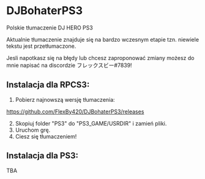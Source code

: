 # DJBohaterPS3
Polskie tłumaczenie DJ HERO PS3

Aktualnie tłumaczenie znajduje się na bardzo wczesnym etapie tzn. niewiele tekstu jest przetłumaczone.

Jesli napotkasz się na błędy lub chcesz zaproponować zmiany możesz do mnie napisać na discordzie フレックスビー#7839!

## Instalacja dla RPCS3:

1. Pobierz najnowszą wersję tłumaczenia:

https://github.com/FlexBy420/DJBohaterPS3/releases

2. Skopiuj folder "PS3" do "PS3_GAME/USRDIR" i zamień pliki.
3. Uruchom grę.
4. Ciesz się tłumaczeniem!

## Instalacja dla PS3:
TBA